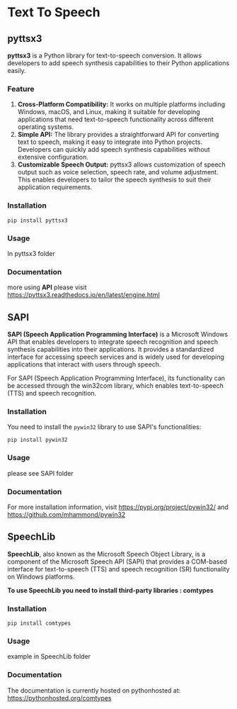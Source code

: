 # Text To Speech


## pyttsx3

**pyttsx3** is a Python library for text-to-speech conversion. It allows developers to add speech synthesis capabilities to their Python applications easily. 

### Feature

1. **Cross-Platform Compatibility:** It works on multiple platforms including Windows, macOS, and Linux, making it suitable for developing applications that need text-to-speech functionality across different operating systems.
2. **Simple API:** The library provides a straightforward API for converting text to speech, making it easy to integrate into Python projects. Developers can quickly add speech synthesis capabilities without extensive configuration.
3. **Customizable Speech Output:** pyttsx3 allows customization of speech output such as voice selection, speech rate, and volume adjustment. This enables developers to tailor the speech synthesis to suit their application requirements.

###  Installation

```shell
pip install pyttsx3
```

### Usage

 In pyttsx3 folder

### Documentation

more using **API** please visit https://pyttsx3.readthedocs.io/en/latest/engine.html



## SAPI

**SAPI (Speech Application Programming Interface)** is a Microsoft Windows API that enables developers to integrate speech recognition and speech synthesis capabilities into their applications. It provides a standardized interface for accessing speech services and is widely used for developing applications that interact with users through speech.

For SAPI (Speech Application Programming Interface), its functionality can be accessed through the win32com library, which enables text-to-speech (TTS) and speech recognition.

### Installation

You need to install the `pywin32` library to use SAPI's functionalities:

```shell
pip install pywin32
```

### Usage

please see SAPI folder

### Documentation

For more installation information, visit https://pypi.org/project/pywin32/ and https://github.com/mhammond/pywin32



##  SpeechLib

**SpeechLib**, also known as the Microsoft Speech Object Library, is a component of the Microsoft Speech API (SAPI) that provides a COM-based interface for text-to-speech (TTS) and speech recognition (SR) functionality on Windows platforms.

**To use SpeechLib you need to install third-party libraries : comtypes**

### Installation

```shell
pip install comtypes
```

### Usage

example in SpeechLib folder

### Documentation

The documentation is currently hosted on pythonhosted at: https://pythonhosted.org/comtypes
